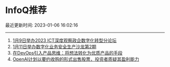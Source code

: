 # InfoQ推荐

最近更新时间: 2023-01-06 16:02:16

--- 
1. [1月9日举办2023 ICT深度观察政企数字化转型分论坛](https://www.infoq.cn/article/6d18bb25abba45707c1fd5724) 
2. [1月11日举办数字化业务安全生产沙龙第2期](https://www.infoq.cn/article/add2bcea669d98025d85830d2) 
3. [在DevOps引入产品思维：将想法转化为优质产品的手段](https://www.infoq.cn/article/2vry4XbtjT8MDFF4wzJ1) 
4. [OpenAI计划以要约收购的形式出售股票，投资者质疑其盈利能力](https://www.infoq.cn/article/ZWixRo76hFsOw38tRHNF) 
